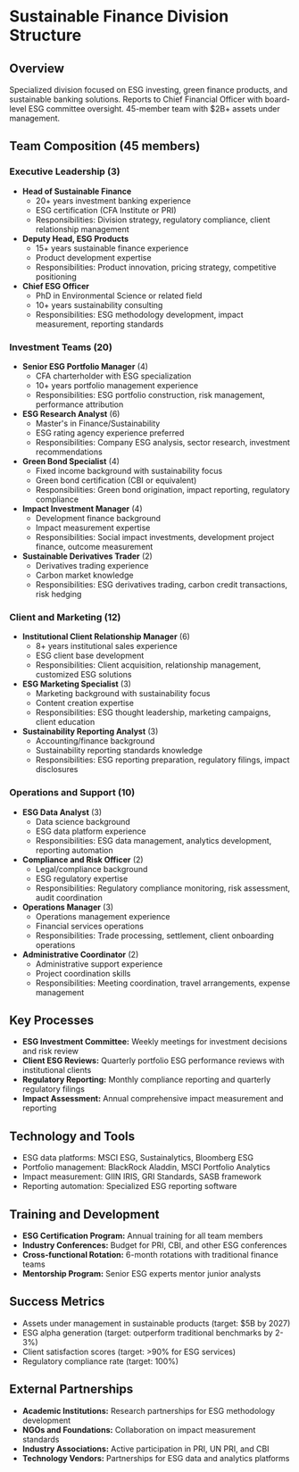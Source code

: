 # Sustainable Finance Division Structure

## Overview
Specialized division focused on ESG investing, green finance products, and sustainable banking solutions. Reports to Chief Financial Officer with board-level ESG committee oversight. 45-member team with $2B+ assets under management.

## Team Composition (45 members)

### Executive Leadership (3)
- **Head of Sustainable Finance**
  - 20+ years investment banking experience
  - ESG certification (CFA Institute or PRI)
  - Responsibilities: Division strategy, regulatory compliance, client relationship management
- **Deputy Head, ESG Products**
  - 15+ years sustainable finance experience
  - Product development expertise
  - Responsibilities: Product innovation, pricing strategy, competitive positioning
- **Chief ESG Officer**
  - PhD in Environmental Science or related field
  - 10+ years sustainability consulting
  - Responsibilities: ESG methodology development, impact measurement, reporting standards

### Investment Teams (20)
- **Senior ESG Portfolio Manager** (4)
  - CFA charterholder with ESG specialization
  - 10+ years portfolio management experience
  - Responsibilities: ESG portfolio construction, risk management, performance attribution
- **ESG Research Analyst** (6)
  - Master's in Finance/Sustainability
  - ESG rating agency experience preferred
  - Responsibilities: Company ESG analysis, sector research, investment recommendations
- **Green Bond Specialist** (4)
  - Fixed income background with sustainability focus
  - Green bond certification (CBI or equivalent)
  - Responsibilities: Green bond origination, impact reporting, regulatory compliance
- **Impact Investment Manager** (4)
  - Development finance background
  - Impact measurement expertise
  - Responsibilities: Social impact investments, development project finance, outcome measurement
- **Sustainable Derivatives Trader** (2)
  - Derivatives trading experience
  - Carbon market knowledge
  - Responsibilities: ESG derivatives trading, carbon credit transactions, risk hedging

### Client and Marketing (12)
- **Institutional Client Relationship Manager** (6)
  - 8+ years institutional sales experience
  - ESG client base development
  - Responsibilities: Client acquisition, relationship management, customized ESG solutions
- **ESG Marketing Specialist** (3)
  - Marketing background with sustainability focus
  - Content creation expertise
  - Responsibilities: ESG thought leadership, marketing campaigns, client education
- **Sustainability Reporting Analyst** (3)
  - Accounting/finance background
  - Sustainability reporting standards knowledge
  - Responsibilities: ESG reporting preparation, regulatory filings, impact disclosures

### Operations and Support (10)
- **ESG Data Analyst** (3)
  - Data science background
  - ESG data platform experience
  - Responsibilities: ESG data management, analytics development, reporting automation
- **Compliance and Risk Officer** (2)
  - Legal/compliance background
  - ESG regulatory expertise
  - Responsibilities: Regulatory compliance monitoring, risk assessment, audit coordination
- **Operations Manager** (3)
  - Operations management experience
  - Financial services operations
  - Responsibilities: Trade processing, settlement, client onboarding operations
- **Administrative Coordinator** (2)
  - Administrative support experience
  - Project coordination skills
  - Responsibilities: Meeting coordination, travel arrangements, expense management

## Key Processes
- **ESG Investment Committee:** Weekly meetings for investment decisions and risk review
- **Client ESG Reviews:** Quarterly portfolio ESG performance reviews with institutional clients
- **Regulatory Reporting:** Monthly compliance reporting and quarterly regulatory filings
- **Impact Assessment:** Annual comprehensive impact measurement and reporting

## Technology and Tools
- ESG data platforms: MSCI ESG, Sustainalytics, Bloomberg ESG
- Portfolio management: BlackRock Aladdin, MSCI Portfolio Analytics
- Impact measurement: GIIN IRIS, GRI Standards, SASB framework
- Reporting automation: Specialized ESG reporting software

## Training and Development
- **ESG Certification Program:** Annual training for all team members
- **Industry Conferences:** Budget for PRI, CBI, and other ESG conferences
- **Cross-functional Rotation:** 6-month rotations with traditional finance teams
- **Mentorship Program:** Senior ESG experts mentor junior analysts

## Success Metrics
- Assets under management in sustainable products (target: $5B by 2027)
- ESG alpha generation (target: outperform traditional benchmarks by 2-3%)
- Client satisfaction scores (target: >90% for ESG services)
- Regulatory compliance rate (target: 100%)

## External Partnerships
- **Academic Institutions:** Research partnerships for ESG methodology development
- **NGOs and Foundations:** Collaboration on impact measurement standards
- **Industry Associations:** Active participation in PRI, UN PRI, and CBI
- **Technology Vendors:** Partnerships for ESG data and analytics platforms
